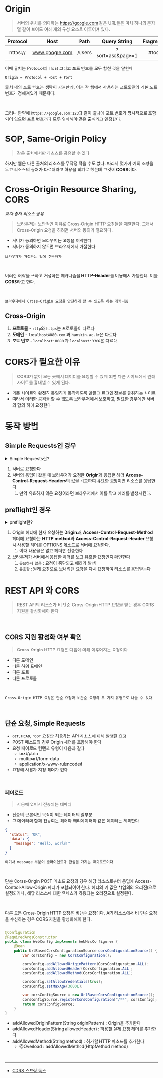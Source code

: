 # Origin

> 서버의 위치를 의미하는 https://google.com 같은 URL들은 마치 하나의 문자열 같이 보여도 여러 개의 구성 요소로 이루어져 있다.

| **Protocol** |      **Host**      |  **Path**  |   **Query String**   | **Fragment** |
|:--------:|:--------------:|:------:|:----------------:|:--------:|
| https:// | www.google.com | /users | ?sort=asc&page=1 |   #foo   |

이때 출처는 Protocol과 Host 그리고 포트 번호를 모두 합친 것을 말한다

```
Origin = Protocol + Host + Port
```

출처 내의 포트 번호는 생략이 가능한데, 이는 각 웹에서 사용하는 프로토콜의 기본 포트 번호가 정해져있기 때문이다.

<br>

그러나 만약에 `https://google.com:123`과 같이 출처에 포트 번호가 명시적으로 포함되어 있으면
포트 번호까지 모두 일치해야 같은 출처라고 인정한다.

# SOP, Same-Origin Policy

> 같은 출처에서만 리소스를 공유할 수 있다

하지만 웹은 다른 출처의 리소스를 무작정 막을 수도 없다. 따라서 몇가지 예외 조항을 두고 리소스의
출처가 다르더라고 허용을 하기로 했는데 그것이 **CORS**이다.

# Cross-Origin Resource Sharing, CORS

_교차 출처 리소스 공유_
> 브라우저는 보안적인 이유로 Cross-Origin HTTP 요청들을 제한한다.
> 그래서 Cross-Origin 요청을 하려면 서버의 동의가 필요하다.

* 서버가 동의하면 브라우저는 요청을 허락한다
* 서버가 동의하지 않으면 브라우저에서 거절한다

```
브라우저가 거절하는 것에 주목하자
```

<br>

이러한 허락을 구하고 거절하는 메커니즘을 **HTTP-Header**를 이용해서 가능한데. 이를 **CORS**라고 한다.

<br>

```
브라우저에서 Cross-Origin 요청을 안전하게 할 수 있도록 하는 메커니즘
```

## Cross-Origin

1. **프로토콜** - `http`와 `https`는 프로토콜이 다르다
2. **도메인** - `localhost8080.com` 과 `hanshin.ac.kr`은 다르다
3. **포트 번호** - `localhost:8080` 과 `localhost:3306`은 다르다

# CORS가 필요한 이유

> CORS가 없이 모든 곳에서 데이터를 요청할 수 있게 되면 다른 사이트에서 원래 사이트를 흉내낼 수 있게 된다.

* 기존 사이트와 완전히 동일하게 동작하도록 만들고 로그인 정보를 탈취하는 사이트
* 따라서 이러한 공격을 할 수 없도록 브라우저에서 보호하고, 필요한 경우에만 서버와 합의 하에 요청한다

# 동작 방법

## Simple Requests인 경우

<details>
<summary> Simple Requests란? </summary>

HTTP 메소드가 다음 중 하나여야 한다

* GET
* HEAD
* POST

<br>

자동으로 설정되는 헤더는 제외하고, 설정할 수 있는 다음 헤더들만 변경하면서

* Accept
* Accept-Language
* Content-Language

<br>

Content-Type이 다음과 같은 경우

* application/x-www-form-urlencoded
* multipart/form-data
* text/plain

<br>

이 요청은 추가적으로 확인하지 않고 바로 본 요청을 보낸다

<br>
</details>

1. 서버로 요청한다
2. 서버의 응답이 왔을 때 브라우저가 요청한 **Origin**과 응답한 헤더 **Access-Control-Request-Headers**의 값을 비교하여 유요한 요청이면 리소스를 응답한다
    1. 만약 유효하지 않은 요청이라면 브라우저에서 이를 막고 에러를 발생시킨다.

## preflight인 경우

<details>
    <summary>preflight란?</summary>

`Simple Requests`가 아닌 `Cross-Origin`요청은 모두 preflight 요청을 하게 되는데, 실제 요청을
보내는 것이 안전한지 확인하기 위해 먼저 `OPTIONS` 메소드를 사용하여 `Cross-Origin HTTP 요청`을 보낸다.
이렇게 하는 이유는 사용자가 데이터에 영향을 미칠 요청이므로 사전에 확인 후 요청을 보내는 것이다.

<br>
<h3>요청 헤더 목록</h3>

* **Origin**
* **Access-Control-Request-Method**
    * `preflight` 요청을 할 때 실제 요청에 어떤 메소드를 사용할 것인지 서버에 알리기 위해 사용
* **Access-Control-Request-Headers**
    * `preflight` 요청을 할 때 실제 요청에서 어떤 헤더를 사용할 것인지 서버에 알리기 위함

<br>
<h3>응답 헤더 목록</h3>

* **Access-Control-Allow-Origin**
    * 브라우저가 해당 Origin이 자원에 접근할 수 있도록 허용한다
    * 혹은 `*`은 `credentials`이 없는 요청에 한해서 모든 `Origin`에서 접근 가능하도록 허용한다
* **Access-Control-Expose-Headers**
    * 브라우저가 액세스할 수 있는 서버 화이트리스트 헤더를 허용한다
* **Access-Control-Max-Age**
    * 얼마나 오랫동안 `preflight` 요청이 캐싱될 수 있는지 나타낸다
* **Access-Control-Allow-Credentials**
    * `Credentials`가 `true`일 때 요청에 대한 응답이 노출될 수 있는지 나타낸다
    * `preflight` 요청에 대한 응답의 일부로 사용되는 경우 실제 자격 증명을 사용하여 실제 요청을 수행할 수 있는지를 나타낸다
    * 간단한 `GET` 요청은 `preflight`되지 않으므로 자격 증명이 있는 리소스를 요청하면 헤더가 리소스와 함께 반환되지 않으면 브라우저에서 응답을 무시하고 웹 콘텐츠로 반환하지 않는다
* **Access-Control-Allow-Methods**
    * `preflight` 요청에 대한 응답으로 허용되는 메소드들을 나타낸다
* **Access-Control-Allow-Headers**
    * `preflight` 요청에 대한 응답으로 실제 요청 시 사용할 수 있는 HTTP 헤더를 나타낸다

</details>

1. Origin 헤더에 현재 요청하는 **Origin**과, **Access-Control-Request-Method** 헤더에 요청하는 **HTTP method**와
   **Access-Control-Request-Header** 요청 시 사용할 헤더를 OPTIONS 메소드로 서버에 요청한다.
    1. 이때 내용물은 없고 헤더만 전송한다
2. 브라우저가 서버에서 응답한 헤더를 보고 유효한 요청인지 확인한다
    1. `유요하지 않음` : 요청이 중단되고 에러가 발생
    2. `유효함` : 원래 요청으로 보내려던 요청을 다시 요청하여 리소스를 응답받는다

# REST API 와 CORS

> REST API의 리소스가 비 단순 Cross-Origin HTTP 요청을 받는 경우 CORS 지원을 활성화해야 한다

<br>

## CORS 지원 활성화 여부 확인

> Cross-Origin HTTP 요청은 다음에 의해 이루어지는 요청이다

* 다른 도메인
* 다른 하위 도메인
* 다른 포트
* 다른 프로토콜

<br>

```
Cross-Origin HTTP 요청은 단순 요청과 비단순 요청의 두 가지 유형으로 나눌 수 있다
```

<br>

## 단순 요청, Simple Requests

* `GET`, `HEAD`, `POST` 요청만 허용하는 API 리소스에 대해 발행된 요청
* POST 메소드의 경우 Origin 헤더를 포함해야 한다
* 요청 페이로드 컨텐츠 유형이 다음과 같다
    * text/plain
    * multipart/form-data
    * application/x-www-rulencoded
* 요청에 사용자 지정 헤더가 없다

<br>

### 페이로드

> 사용에 있어서 전송되는 데이터

* 전송의 근본적인 목적이 되는 데이터의 일부분
* 그 데이터와 함께 전송되는 헤더와 메타데이터와 같은 데이터는 제외한다

```json
{
  "status": "OK",
  "data": {
    "message": "Hello, world!"
  }
}
```

```
여기서 message 부분이 클라이언트가 관심을 가지는 페이로드이다.
```

<br>

단순 Corss-Origin POST 메소드 요청의 경우 해당 리소스로부터 응답에 Access-Control-Allow-Origin 헤더가 포함되어야 한다.
헤더의 키 값은 *(임의의 오리진)으로 설정되거나, 해당 리소스에 대한 액세스가 허용되는 오리진으로 설정된다.

<br>

다른 모든 Cross-Origin HTTP 요청은 비단순 요청이다.
API 리소스에서 비 단순 요청을 수신하는 경우 CORS 지원을 활성화해야 한다.

```java

@Configuration
@RequiredArgsConstructor
public class WebConfig implements WebMvcConfigurer {
    @Bean
    public UrlBasedCorsConfigurationSource corsConfigurationSource() {
        var corsConfig = new CorsConfiguration();

        corsConfig.addAllowedOriginPattern(CorsConfiguration.ALL);
        corsConfig.addAllowedHeader(CorsConfiguration.ALL);
        corsConfig.addAllowedMethod(CorsConfiguration.ALL);

        corsConfig.setAllowCredentials(true);
        corsConfig.setMaxAge(3600L);

        var corsConfigSource = new UrlBasedCorsConfigurationSource();
        corsConfigSource.registerCorsConfiguration("/**", corsConfig);
        return corsConfigSource;
    }
}
```

* addAllowedOriginPattern(String originPattern) : Origin을 추가한다
* addAllowedHeader(String allowedHeader) : 허용할 실제 요청 헤더를 추가한다
* addAllowedMethod(String method) : 허가할 HTTP 메소드를 추가한다
    * @Overload : addAllowedMethod(HttpMethod method)

<br>

- - -

* [CORS 스프링 독스](https://docs.spring.io/spring-framework/docs/current/javadoc-api/org/springframework/web/cors/CorsConfiguration.html)

